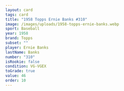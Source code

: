```yaml
---
layout: card
tags: card
title: "1958 Topps Ernie Banks #310"
image: /images/uploads/1958-topps-ernie-banks.webp
sport: Baseball
year: 1958
brand: Topps
subset: ""
player: Ernie Banks
lastName: Banks
number: "310"
isRookie: false
condition: VG-VGEX
toGrade: true
value: 46
order: 10
---
```

